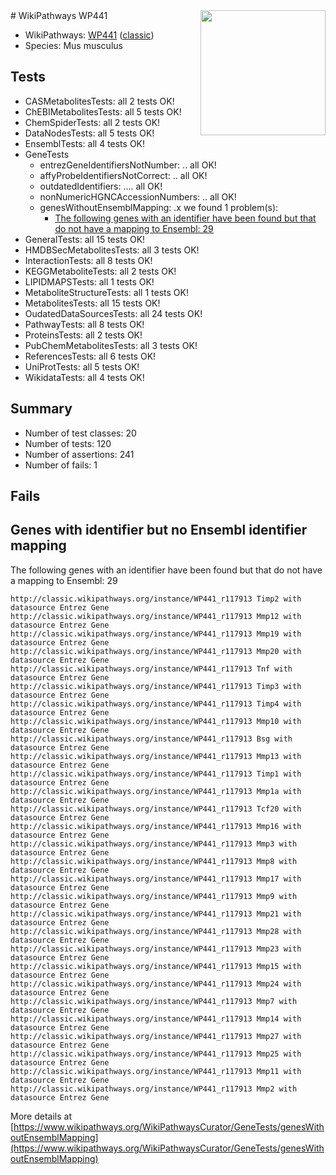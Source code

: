 <img style="float: right; width: 200px" src="https://upload.wikimedia.org/wikipedia/commons/thumb/8/83/Wplogo_with_text_500.png/640px-Wplogo_with_text_500.png" />
# WikiPathways WP441

* WikiPathways: [WP441](https://wikipathways.org/pathways/WP441) ([classic](https://classic.wikipathways.org/instance/WP441))
* Species: Mus musculus
## Tests
* CASMetabolitesTests: all 2 tests OK!
* ChEBIMetabolitesTests: all 5 tests OK!
* ChemSpiderTests: all 2 tests OK!
* DataNodesTests: all 5 tests OK!
* EnsemblTests: all 4 tests OK!
* GeneTests
    * entrezGeneIdentifiersNotNumber: .. all OK!
    * affyProbeIdentifiersNotCorrect: .. all OK!
    * outdatedIdentifiers: .... all OK!
    * nonNumericHGNCAccessionNumbers: .. all OK!
    * genesWithoutEnsemblMapping: .x we found 1 problem(s):
        * [The following genes with an identifier have been found but that do not have a mapping to Ensembl: 29](#c4e54335)
* GeneralTests: all 15 tests OK!
* HMDBSecMetabolitesTests: all 3 tests OK!
* InteractionTests: all 8 tests OK!
* KEGGMetaboliteTests: all 2 tests OK!
* LIPIDMAPSTests: all 1 tests OK!
* MetaboliteStructureTests: all 1 tests OK!
* MetabolitesTests: all 15 tests OK!
* OudatedDataSourcesTests: all 24 tests OK!
* PathwayTests: all 8 tests OK!
* ProteinsTests: all 2 tests OK!
* PubChemMetabolitesTests: all 3 tests OK!
* ReferencesTests: all 6 tests OK!
* UniProtTests: all 5 tests OK!
* WikidataTests: all 4 tests OK!


## Summary

* Number of test classes: 20
* Number of tests: 120
* Number of assertions: 241
* Number of fails: 1

## Fails

<a name="c4e54335" />

## Genes with identifier but no Ensembl identifier mapping

The following genes with an identifier have been found but that do not have a mapping to Ensembl: 29
```
http://classic.wikipathways.org/instance/WP441_r117913 Timp2 with datasource Entrez Gene
http://classic.wikipathways.org/instance/WP441_r117913 Mmp12 with datasource Entrez Gene
http://classic.wikipathways.org/instance/WP441_r117913 Mmp19 with datasource Entrez Gene
http://classic.wikipathways.org/instance/WP441_r117913 Mmp20 with datasource Entrez Gene
http://classic.wikipathways.org/instance/WP441_r117913 Tnf with datasource Entrez Gene
http://classic.wikipathways.org/instance/WP441_r117913 Timp3 with datasource Entrez Gene
http://classic.wikipathways.org/instance/WP441_r117913 Timp4 with datasource Entrez Gene
http://classic.wikipathways.org/instance/WP441_r117913 Mmp10 with datasource Entrez Gene
http://classic.wikipathways.org/instance/WP441_r117913 Bsg with datasource Entrez Gene
http://classic.wikipathways.org/instance/WP441_r117913 Mmp13 with datasource Entrez Gene
http://classic.wikipathways.org/instance/WP441_r117913 Timp1 with datasource Entrez Gene
http://classic.wikipathways.org/instance/WP441_r117913 Mmp1a with datasource Entrez Gene
http://classic.wikipathways.org/instance/WP441_r117913 Tcf20 with datasource Entrez Gene
http://classic.wikipathways.org/instance/WP441_r117913 Mmp16 with datasource Entrez Gene
http://classic.wikipathways.org/instance/WP441_r117913 Mmp3 with datasource Entrez Gene
http://classic.wikipathways.org/instance/WP441_r117913 Mmp8 with datasource Entrez Gene
http://classic.wikipathways.org/instance/WP441_r117913 Mmp17 with datasource Entrez Gene
http://classic.wikipathways.org/instance/WP441_r117913 Mmp9 with datasource Entrez Gene
http://classic.wikipathways.org/instance/WP441_r117913 Mmp21 with datasource Entrez Gene
http://classic.wikipathways.org/instance/WP441_r117913 Mmp28 with datasource Entrez Gene
http://classic.wikipathways.org/instance/WP441_r117913 Mmp23 with datasource Entrez Gene
http://classic.wikipathways.org/instance/WP441_r117913 Mmp15 with datasource Entrez Gene
http://classic.wikipathways.org/instance/WP441_r117913 Mmp24 with datasource Entrez Gene
http://classic.wikipathways.org/instance/WP441_r117913 Mmp7 with datasource Entrez Gene
http://classic.wikipathways.org/instance/WP441_r117913 Mmp14 with datasource Entrez Gene
http://classic.wikipathways.org/instance/WP441_r117913 Mmp27 with datasource Entrez Gene
http://classic.wikipathways.org/instance/WP441_r117913 Mmp25 with datasource Entrez Gene
http://classic.wikipathways.org/instance/WP441_r117913 Mmp11 with datasource Entrez Gene
http://classic.wikipathways.org/instance/WP441_r117913 Mmp2 with datasource Entrez Gene
```

More details at [https://www.wikipathways.org/WikiPathwaysCurator/GeneTests/genesWithoutEnsemblMapping](https://www.wikipathways.org/WikiPathwaysCurator/GeneTests/genesWithoutEnsemblMapping)

